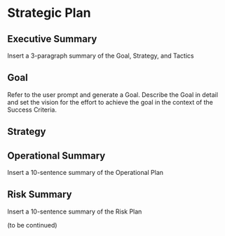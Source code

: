 # Strategic Plan


## Executive Summary
Insert a 3-paragraph summary of the Goal, Strategy, and Tactics

## Goal
Refer to the user prompt and generate a Goal. Describe the Goal in detail and set the vision for the effort to achieve the goal in the context of the Success Criteria.

## Strategy


## Operational Summary
Insert a 10-sentence summary of the Operational Plan

## Risk Summary
Insert a 10-sentence summary of the Risk Plan


(to be continued)
